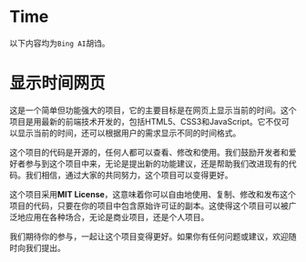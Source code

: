 # Time
以下内容均为`Bing AI`胡诌。
# 显示时间网页

这是一个简单但功能强大的项目，它的主要目标是在网页上显示当前的时间。这个项目是用最新的前端技术开发的，包括HTML5、CSS3和JavaScript。它不仅可以显示当前的时间，还可以根据用户的需求显示不同的时间格式。

这个项目的代码是开源的，任何人都可以查看、修改和使用。我们鼓励开发者和爱好者参与到这个项目中来，无论是提出新的功能建议，还是帮助我们改进现有的代码。我们相信，通过大家的共同努力，这个项目可以变得更好。

这个项目采用**MIT License**，这意味着你可以自由地使用、复制、修改和发布这个项目的代码，只要在你的项目中包含原始许可证的副本。这使得这个项目可以被广泛地应用在各种场合，无论是商业项目，还是个人项目。

我们期待你的参与，一起让这个项目变得更好。如果你有任何问题或建议，欢迎随时向我们提出。